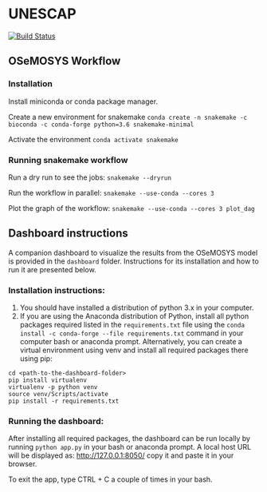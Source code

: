 # UNESCAP

[![Build Status](https://travis-ci.com/KTH-dESA/unescap.svg?branch=master)](https://travis-ci.com/KTH-dESA/unescap)

## OSeMOSYS Workflow

### Installation

Install miniconda or conda package manager.

Create a new environment for snakemake `conda create -n snakemake -c bioconda -c conda-forge python=3.6 snakemake-minimal`

Activate the environment `conda activate snakemake`

### Running snakemake workflow

Run a dry run to see the jobs: `snakemake --dryrun`

Run the workflow in parallel: `snakemake --use-conda --cores 3`

Plot the graph of the workflow: `snakemake --use-conda --cores 3 plot_dag`

## Dashboard instructions
A companion dashboard to visualize the results from the OSeMOSYS model is provided in the `dashboard` folder. Instructions for its installation and how to run it are presented below.

### Installation instructions:

1.	You should have installed a distribution of python 3.x in your computer. 
2.	If you are using the Anaconda distribution of Python, install all python packages required listed in the `requirements.txt` file using the `conda install -c conda-forge --file requirements.txt` command in your computer bash or anaconda prompt. Alternatively, you can create a virtual environment using venv and install all required packages there using pip:
```
cd <path-to-the-dashboard-folder>
pip install virtualenv
virtualenv -p python venv
source venv/Scripts/activate
pip install -r requirements.txt
``` 
### Running the dashboard:
After installing all required packages, the dashboard can be run locally by running `python app.py` in your bash or anaconda prompt. A local host URL will be displayed as: http://127.0.0.1:8050/ copy it and paste it in your browser.

To exit the app, type CTRL + C a couple of times in your bash.
